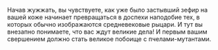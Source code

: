 Начав жужжать, вы чувствуете, как уже было застывший зефир на вашей коже
начинает превращаться в доспехи наподобие тех, в которых обычно изображаются 
средневековые рыцари. И тут вы внезапно понимаете, что вас ждут великие дела!
И первым вашим свершением должно стать великое побоище с пчелами-мутантами.